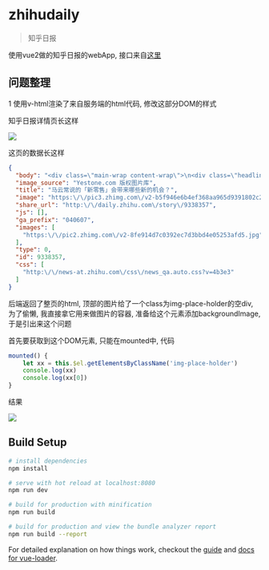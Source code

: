 # zhihudaily

> 知乎日报

使用vue2做的知乎日报的webApp, 接口来自[这里](https://github.com/izzyleung/ZhihuDailyPurify/wiki/%E7%9F%A5%E4%B9%8E%E6%97%A5%E6%8A%A5-API-%E5%88%86%E6%9E%90)

## 问题整理

1 使用v-html渲染了来自服务端的html代码, 修改这部分DOM的样式

知乎日报详情页长这样

<img src="http://7xr09w.com1.z0.glb.clouddn.com/2017046B5A824E-E1A4-42D8-924E-0026526515A4.png" />

这页的数据长这样

``` json
{
  "body": "<div class=\"main-wrap content-wrap\">\n<div class=\"headline\">\n\n<div class=\"img-place-holder\"><\/div>\n\n\n\n<\/div>\n\n<div class=\"content-inner\">\n\n\n\n<div class=\"question\">\n<h2 class=\"question-title\">新零售的投资逻辑<\/h2>\n<div class=\"answer\">\n\n<div class=\"meta\">\n<img class=\"avatar\" src=\"http:\/\/pic2.zhimg.com\/v2-b3da97a1d74fbc4cab863eff99c0b505_is.jpg\">\n<span class=\"author\">曲凯，<\/span><span class=\"bio\">海归创投人。42章经（ID：MyFortyTwo）有企图心的人都在关注这个公号<\/span>\n<\/div>\n\n<div class=\"content\">\n<p><strong>一）服务与产品的售卖组合<\/strong><\/p>\r\n<p>我觉得所有线下经营业态都可以被放到一个坐标系中，坐标系中的一条轴是服务、另一条轴是产品。<\/p>\r\n<p>服务型商家的售卖单位一般是时间，服务质量非标化；而产品型商家的售卖单位是件数，产品质量标准化。<\/p>\r\n<p>比如按摩、健身房等是典型的按时间售卖，衣服首饰等是典型的按产品售卖。餐饮和奶茶等商家，在客单价相对稳定的前提下，最终也是偏向服务型售卖时间的（所以对于餐饮行业来说，翻台率是最重要的指标）。<\/p>\r\n<p>那么在线上渠道崛起之后，售卖产品的线下业态是被打击得最厉害的，因为产品是标准化的，可以在网上买的就没必要去线下。而售卖服务的商家相对来说影响偏小。<\/p>\r\n<p>所以，现在线下业态都在谈一个词 &ldquo;体验&rdquo;。零售业态都在往自己的模式中加入更多体验和服务的元素，试图给标准化的产品加上一层非标的外衣，吸引人们进店消费。<\/p>\r\n<p>（比如，餐饮和零售的最明显体验差异就是食物的 &ldquo;温度&rdquo; 属性。所以最常见的关东煮、包子、烤肠等，都是对零售的标准化产品进行加温，带来更好地体验和更高的毛利。）<\/p>\r\n<p>也由于线下实体商店和客户的接触点更多，所以更容易营造全方位的体验，并且和用户产生更多地互动，最终就在用户心中留下了一个 360&deg; 的品牌形象。<\/p>\r\n<p>但是，服务型商家也有一个瓶颈，就是售卖时间的生意天花板极低，难以扩量，所以这些商家呢也开始研究和推出标准化的产品。<\/p>\r\n<p>于是，上海的全家开始出现餐饮区，而餐饮商家开始推出标品的外卖套餐选择，这就是所谓的 &ldquo;餐饮零售化，零售餐饮化&rdquo; 的典型例子。（其实这套宜家早就玩的很溜了，有多少人去宜家是为了餐区而不是家具？）<\/p>\r\n<p>所以，我相信由于获取流量和持续增长的双重需求，最终新零售的一个很大的特点就是服务和产品的售卖结合。<\/p>\r\n<p><strong>二）线上与线下的结合<\/strong><\/p>\r\n<p>对于所有线下业态来说，最终的账都可以用一个公式来算：<\/p>\r\n<p>利润 = 进店人数 * 转化率 * 客单价 * 利润率<\/p>\r\n<p>我们上面已经讲了，线下服务型消费的坏处之一是服务人数是有上限的，所以要用产品化来解决。<\/p>\r\n<p>这也是为什么喜茶现在已经开始卖软欧包。<\/p>\r\n<p>当一个品牌火到排队人数那么多的时候，就说明供给能力跟不上需求端了，而且由于喜茶这类产品需要现做的特性（售卖服务，有附加体验，时间属性产品），决定了供给能力注定是有上限的。<\/p>\r\n<p>所以企业的盈利能力实际已经达到瓶颈了，那要赚更多的钱，最好的方式就是扩产品线，让每个用户的客单价提高，那么售卖奶茶配套产品，而且是标品产品就是最好的选择。<\/p>\r\n<p>但是，线下服务的另一个问题是，流量上限（也就是进店人数）也是有天花板的。<\/p>\r\n<p>一般来说，一个商圈的自然流量，就是一家店能够获取的最大流量上限了。这和互联网业态也是不同的，每家互联网公司理论来讲流量上线都是无穷的。<\/p>\r\n<p>所以，新零售的另一个特点就是线上与线下的流量结合，全渠道获客与变现。<\/p>\r\n<p>过去，各种餐饮零售公司的营业增速往往和投入是成正比的，且并没有边际效应递减。所以互联网公司的单位经济模型是不断变化的，而餐饮零售公司是基本固定的。<\/p>\r\n<p>这就是说，一家餐饮企业，能赚多少钱基本取决于开多少家店。每开一家店都要付出等比的房租成本、人力成本和原材料成本，而且获得预期内的回报。<\/p>\r\n<p>所以很多 VC 觉得，线下的生意仍然是 PE 的投资机会，不适合 VC 投资。但在新零售时代，如果全渠道问题解决了，线下的流量获取后可以继续导流到线上消费，用户终身价值也会显著提高。<\/p>\r\n<p>那么最终，也许增长潜力和速度的问题可以被部分解决，企业的估值也就会更高了。<\/p>\r\n<p>（比如喜茶既然这么招客户喜欢，又形成了一定的品牌认知，以后何不趁势出个自己的线上平台，在其上售卖奶茶、面包之外的标准化产品组合呢？）<\/p>\r\n<p><strong>三）新零售的终极状态<\/strong><\/p>\r\n<p>我之前有段时间在观察美团的布局，发现他们用或自营或投资的方式，布局了一整条生态链上的企业，从最上游的进货方、到中间的餐饮企业管理工具、再到最后的外送等等。<\/p>\r\n<p>我觉得美团在做的就是餐饮业态中底层服务设施的搭建，最终一整个链条上都是美团的生态。<\/p>\r\n<p>那么想象一下，从进货开始到最后的外送环节都已经搭建完成，中间还有一整套 ERP 系统，那么每一个餐饮商家，其实都是美团的虚拟服务商，都是外层的服务顾客的触手。<\/p>\r\n<p>那么新零售的极致也是一样的，每一家实体店，都是具备基本销售能力的体验中心和品牌养成馆，每家店也都是一个大体系中的库存外包，也是线上售卖的区域分拣中心。<\/p>\r\n<p>所以，最终不论是阿里还是京东，最终的终极状态都应该是把基础设施做到最好，让每一个生意人都成为变相的打工者。<\/p>\r\n<p>而这个事情确实挺适合便利店来发挥的，写到这里，长远来看还真是更对便利蜂有所期待了。<\/p>\r\n<p><strong>四）新零售的投资逻辑<\/strong><\/p>\r\n<p>最后，基于以上这些分析，对于投资人（尤其是早期投资人）来说，我觉得有两个投资机会存在：<\/p>\r\n<p>1）投中有线上线下协同效应的，有服务和产品结合点的，能够快速通过单点做出口碑和品牌的商家和团队。（虽然还是很难，但假设能部分满足这些，之后就可以交给 PE 来投资扩张了）<\/p>\r\n<p>2）能够在线下零售生态链条中进行赋能的，比如类 ERP 系统等。<\/p>\r\n<hr \/>\r\n<p>&nbsp;<\/p>\r\n<p>欢迎关注微信公众号：42 章经<\/p>\n\n<div class=\"view-more\"><a href=\"http:\/\/zhuanlan.zhihu.com\/p\/26188691\">查看知乎讨论<\/a><\/div>\n\n<\/div>\n<\/div>\n<\/div>\n\n\n<\/div>\n<\/div>",
  "image_source": "Yestone.com 版权图片库",
  "title": "马云常说的「新零售」会带来哪些新的机会？",
  "image": "https:\/\/pic3.zhimg.com\/v2-b5f946e6b4ef368aa965d9391802c2b2.jpg",
  "share_url": "http:\/\/daily.zhihu.com\/story\/9338357",
  "js": [],
  "ga_prefix": "040607",
  "images": [
    "https:\/\/pic2.zhimg.com\/v2-8fe914d7c0392ec7d3bbd4e05253afd5.jpg"
  ],
  "type": 0,
  "id": 9338357,
  "css": [
    "http:\/\/news-at.zhihu.com\/css\/news_qa.auto.css?v=4b3e3"
  ]
}
```

后端返回了整页的html, 顶部的图片给了一个class为img-place-holder的空div, 为了偷懒, 我直接拿它用来做图片的容器, 准备给这个元素添加backgroundImage, 于是引出来这个问题

首先要获取到这个DOM元素, 只能在mounted中, 代码
``` javascript
mounted() {
    let xx = this.$el.getElementsByClassName('img-place-holder')
    console.log(xx)
    console.log(xx[0])
}
```

结果

<img src="https://sfault-image.b0.upaiyun.com/672/528/672528916-58f5b7bf7e851" />




## Build Setup

``` bash
# install dependencies
npm install

# serve with hot reload at localhost:8080
npm run dev

# build for production with minification
npm run build

# build for production and view the bundle analyzer report
npm run build --report
```

For detailed explanation on how things work, checkout the [guide](http://vuejs-templates.github.io/webpack/) and [docs for vue-loader](http://vuejs.github.io/vue-loader).
